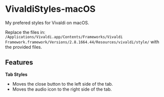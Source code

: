 # VivaldiStyles-macOS
My prefered styles for Vivaldi on macOS.

Replace the files in:
` /Applications/Vivaldi.app/Contents/Frameworks/Vivaldi Framework.framework/Versions/2.8.1664.44/Resources/vivaldi/style/`
with the provided files.

## Features
**Tab Styles**
- Moves the close button to the left side of the tab.
- Moves the audio icon to the right side of the tab.
